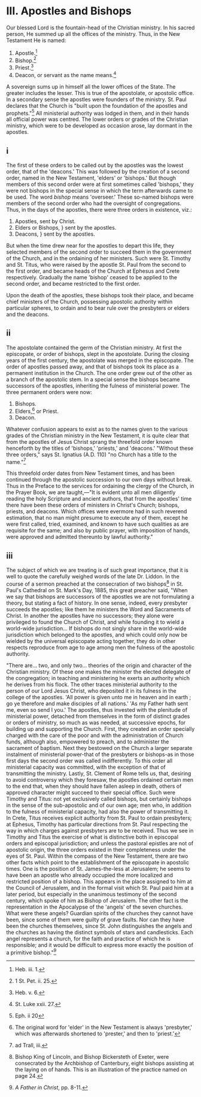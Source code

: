 # III. Apostles and Bishops

Our blessed Lord is the fountain-head of the Christian ministry. In his sacred person, He summed up all the offices of the ministry. Thus, in the New Testament He is named:

1. Apostle.[^1]
2. Bishop.[^2]
3. Priest.[^3]
4. Deacon, or servant as the name means.[^4]

A sovereign sums up in himself all the lower offices of the State. The greater includes the lesser. This is true of the apostolate, or apostolic office. In a secondary sense the apostles were founders of the ministry. St. Paul declares that the Church is "built upon the foundation of the apostles and prophets."[^5] All ministerial authority was lodged in them, and in their hands all official power was centred. The lower orders or grades of the Christian ministry, which were to be developed as occasion arose, lay dormant in the apostles.

## i

The first of these orders to be called out by the apostles was the lowest order, that of the 'deacons.' This was followed by the creation of a second order, named in the New Testament, 'elders' or 'bishops.' But though members of this second order were at first sometimes called 'bishops,' they were not bishops in the special sense in which the term afterwards came to be used. The word *bishop* means 'overseer.' These so-named bishops were members of the second order who had the oversight of congregations. Thus, in the days of the apostles, there were three orders in existence, viz.:

1. Apostles, sent by Christ.
2. Elders or Bishops, } sent by the apostles.
3. Deacons,           } sent by the apostles.

But when the time drew near for the apostles to depart this life, they selected members of the second order to succeed them in the government of the Church, and in the ordaining of her ministers. Such were St. Timothy and St. Titus, who were raised by the apostle St. Paul from the second to the first order, and became heads of the Church at Ephesus and Crete respectively. Gradually the name 'bishop' ceased to be applied to the second order, and became restricted to the first order.

Upon the death of the apostles, these bishops took their place, and became chief ministers of the Church, possessing apostolic authority within particular spheres, to ordain and to bear rule over the presbyters or elders and the deacons.

## ii

The apostolate contained the germ of the Christian ministry. At first the episcopate, or order of bishops, slept in the apostolate. During the closing years of the first century, the apostolate was merged in the episcopate. The order of apostles passed away, and that of bishops took its place as a permanent institution in the Church. The one order grew out of the other as a branch of the apostolic stem. In a special sense the bishops became successors of the apostles, inheriting the fulness of ministerial power. The three permanent orders were now:

1. Bishops.
2. Elders,[^6] or Priest.
3. Deacon.

Whatever confusion appears to exist as to the names given to the various grades of the Christian ministry in the New Testament, it is quite clear that from the apostles of Jesus Christ sprang the threefold order known henceforth by the titles of 'bishops,' 'priests,' and 'deacons.' "Without these three orders," says St. Ignatius (A.D. 110) "no Church has a title to the name."[^7]

This threefold order dates from New Testament times, and has been continued through the apostolic succession to our own days without break. Thus in the Preface to the services for ordaining the clergy of the Church, in the Prayer Book, we are taught,—"It is evident unto all men diligently reading the holy Scripture and ancient authors, that from the apostles' time there have been these orders of ministers in Christ's Church; bishops, priests, and deacons. Which offices were evermore had in such reverend estimation, that no man might presume to execute any of them, except he were first called, tried, examined, and known to have such qualities as are requisite for the same; and also by public prayer, with imposition of hands, were approved and admitted thereunto by lawful authority."

## iii

The subject of which we are treating is of such great importance, that it is well to quote the carefully weighed words of the late Dr. Liddon. In the course of a sermon preached at the consecration of two bishops[^8] in St. Paul's Cathedral on St. Mark's Day, 1885, this great preacher said, "When we say that bishops are successors of the apostles we are not formulating a theory, but stating a fact of history. In one sense, indeed, every presbyter succeeds the apostles; like them he ministers the Word and Sacraments of Christ. In another the apostles have no successors; they alone were privileged to found the Church of Christ, and while founding it to wield a world-wide jurisdiction... If bishops do not singly share in the world-wide jurisdiction which belonged to the apostles, and which could only now be wielded by the universal episcopate acting together, they do in other respects reproduce from age to age among men the fulness of the apostolic authority.

"There are... two, and only two... theories of the origin and character of the Christian ministry. Of these one makes the minister the elected delegate of the congregation; in teaching and ministering he exerts an authority which he derives from his flock. The other traces ministerial authority to the person of our Lord Jesus Christ, who deposited it in its fulness in the college of the apostles. 'All power is given unto me in heaven and in earth ; go ye therefore and make disciples of all nations.' 'As my Father hath sent me, even so send I you.' The apostles, thus invested with the plenitude of ministerial power, detached from themselves in the form of distinct grades or orders of ministry, so much as was needed, at successive epochs, for building up and supporting the Church. First, they created an order specially charged with the care of the poor and with the administration of Church funds, although also, empowered to preach, and to administer the sacrament of baptism. Next they bestowed on the Church a larger separate instalment of ministerial power-that of the presbyters or bishops-as in those first days the second order was called indifferently. To this order all ministerial capacity was committed, with the exception of that of transmitting the ministry. Lastly, St. Clement of Rome tells us, that, desiring to avoid controversy which they foresaw, the apostles ordained certain men to the end that, when they should have fallen asleep in death, others of approved character might succeed to their special office. Such were Timothy and Titus: not yet exclusively called bishops, but certainly bishops in the sense of the sub-apostolic and of our own age; men who, in addition to the fulness of ministerial capacity, had also the power of transmitting it. In Crete, Titus receives explicit authority from St. Paul to ordain presbyters; at Ephesus, Timothy has particular directions from St. Paul respecting the way in which charges against presbyters are to be received. Thus we see in Timothy and Titus the exercise of what is distinctive both in episcopal orders and episcopal jurisdiction; and unless the pastoral epistles are not of apostolic origin, the three orders existed in their completeness under the eyes of St. Paul. Within the compass of the New Testament, there are two other facts which point to the establishment of the episcopate in apostolic times. One is the position of St. James-the-less at Jerusalem; he seems to have been an apostle who already occupied the more localized and restricted position of a bishop. This appears in the place assigned to him at the Council of Jerusalem, and in the formal visit which St. Paul paid him at a later period, but especially in the unanimous testimony of the second century, which spoke of him as Bishop of Jerusalem. The other fact is the representation in the Apocalypse of the 'angels' of the seven churches. What were these angels? Guardian spirits of the churches they cannot have been, since some of them were guilty of grave faults. Nor can they have been the churches themselves, since St. John distinguishes the angels and the churches as having the distinct symbols of stars and candlesticks. Each angel represents a church, for the faith and practice of which he is responsible; and it would be difficult to express more exactly the position of a primitive bishop."[^9]

[^1]: Heb. iii. 1.
[^2]: 1 St. Pet. ii. 25.
[^3]: Heb. v. 6.
[^4]: St. Luke xxii. 27.
[^5]: Eph. ii 20
[^6]: The original word for 'elder' in the New Testament is always 'presbyter,' which was afterwards shortened to 'prester,' and then to 'priest.'
[^7]: ad Trall, iii.
[^8]: Bishop King of Lincoln, and Bishop Bickersteth of Exeter, were consecrated by the Archbishop of Canterbury, eight bishops assisting at the laying on of hands. This is an illustration of the practice named on page 24.
[^9]: *A Father in Christ*, pp. 8-11.
